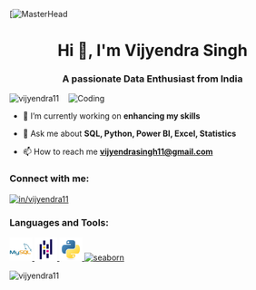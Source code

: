 [![MasterHead](https://images.yourstory.com/cs/2/96eabe90392211eb93f18319e8c07a74/DATAANALYTICSfinal-1686237252944.png)
<h1 align="center">Hi 👋, I'm Vijyendra Singh</h1>
<h3 align="center">A passionate Data Enthusiast from India</h3>
<img align="right" alt="Coding" width="400" src="https://camo.githubusercontent.com/cae12fddd9d6982901d82580bdf321d81fb299141098ca1c2d4891870827bf17/68747470733a2f2f6d69726f2e6d656469756d2e636f6d2f6d61782f313336302f302a37513379765349765f7430696f4a2d5a2e676966">

<p align="left"> <img src="https://komarev.com/ghpvc/?username=vijyendra11&label=Profile%20views&color=0e75b6&style=flat" alt="vijyendra11" /> </p>

- 🔭 I’m currently working on **enhancing my skills**

- 💬 Ask me about **SQL, Python, Power BI, Excel, Statistics**

- 📫 How to reach me **vijyendrasingh11@gmail.com**

<h3 align="left">Connect with me:</h3>
<p align="left">
<a href="https://linkedin.com/in/in/vijyendra11" target="blank"><img align="center" src="https://raw.githubusercontent.com/rahuldkjain/github-profile-readme-generator/master/src/images/icons/Social/linked-in-alt.svg" alt="in/vijyendra11" height="30" width="40" /></a>
</p>

<h3 align="left">Languages and Tools:</h3>
<p align="left"> <a href="https://www.mysql.com/" target="_blank" rel="noreferrer"> <img src="https://raw.githubusercontent.com/devicons/devicon/master/icons/mysql/mysql-original-wordmark.svg" alt="mysql" width="40" height="40"/> </a> <a href="https://pandas.pydata.org/" target="_blank" rel="noreferrer"> <img src="https://raw.githubusercontent.com/devicons/devicon/2ae2a900d2f041da66e950e4d48052658d850630/icons/pandas/pandas-original.svg" alt="pandas" width="40" height="40"/> </a> <a href="https://www.python.org" target="_blank" rel="noreferrer"> <img src="https://raw.githubusercontent.com/devicons/devicon/master/icons/python/python-original.svg" alt="python" width="40" height="40"/> </a> <a href="https://seaborn.pydata.org/" target="_blank" rel="noreferrer"> <img src="https://seaborn.pydata.org/_images/logo-mark-lightbg.svg" alt="seaborn" width="40" height="40"/> </a> </p>

<p><img align="center" src="https://github-readme-stats.vercel.app/api/top-langs?username=vijyendra11&show_icons=true&locale=en&layout=compact" alt="vijyendra11" /></p>
